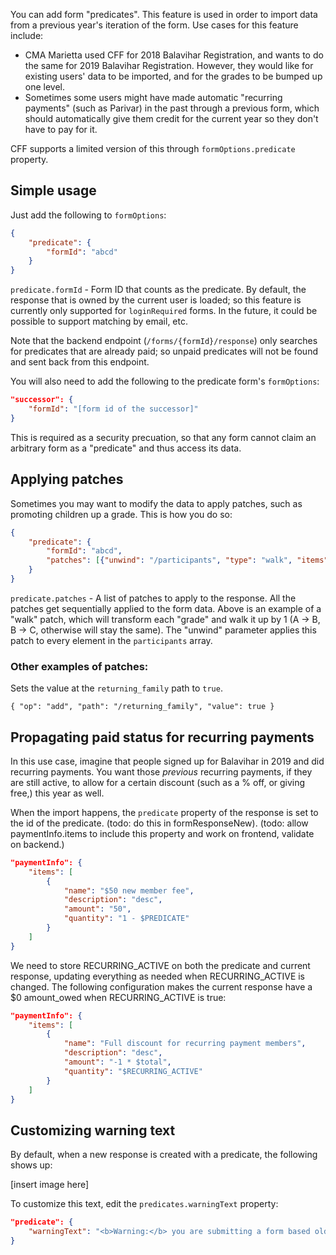 You can add form "predicates". This feature is used in order to import data from a previous year's iteration of the form. Use cases for this feature include:
- CMA Marietta used CFF for 2018 Balavihar Registration, and wants to do the same for 2019 Balavihar Registration. However, they would like for existing users' data to be imported, and for the grades to be bumped up one level.
- Sometimes some users might have made automatic "recurring payments" (such as Parivar) in the past through a previous form, which should automatically give them credit for the current year so they don't have to pay for it.

CFF supports a limited version of this through `formOptions.predicate` property.

## Simple usage
Just add the following to `formOptions`:

```json
{
    "predicate": {
        "formId": "abcd"
    }
}
```

`predicate.formId` - Form ID that counts as the predicate. By default, the response that is owned by the current user is loaded; so this feature is currently only supported for `loginRequired` forms. In the future, it could be possible to support matching by email, etc.

Note that the backend endpoint (`/forms/{formId}/response`) only searches for predicates that are already paid; so unpaid predicates will not be found and sent back from this endpoint.

You will also need to add the following to the predicate form's `formOptions`:
```json
"successor": {
    "formId": "[form id of the successor]"
}
```

This is required as a security precuation, so that any form cannot claim an arbitrary form as a "predicate" and thus access its data.

## Applying patches
Sometimes you may want to modify the data to apply patches, such as promoting children up a grade. This is how you do so:

```json
{
    "predicate": {
        "formId": "abcd",
        "patches": [{"unwind": "/participants", "type": "walk", "items": ["A","B","C"], "path": "/grade"}]
    }
}
```

`predicate.patches` - A list of patches to apply to the response. All the patches get sequentially applied to the form data. Above is an example of a "walk" patch, which will transform each "grade" and walk it up by 1 (A -> B, B -> C, otherwise will stay the same). The "unwind" parameter applies this patch to every element in the `participants` array.

### Other examples of patches:

Sets the value at the `returning_family` path to `true`.
```
{ "op": "add", "path": "/returning_family", "value": true }
```

## Propagating paid status for recurring payments
In this use case, imagine that people signed up for Balavihar in 2019 and did recurring payments. You want those *previous* recurring payments, if they are still active, to allow for a certain discount (such as a % off, or giving free,) this year as well.

When the import happens, the `predicate` property of the response is set to the id of the predicate. (todo: do this in formResponseNew). (todo: allow paymentInfo.items to include this property and work on frontend, validate on backend.)

```json
"paymentInfo": {
    "items": [
        {
            "name": "$50 new member fee",
            "description": "desc",
            "amount": "50",
            "quantity": "1 - $PREDICATE"
        }
    ]
}
```

We need to store RECURRING_ACTIVE on both the predicate and current response, updating everything as needed when RECURRING_ACTIVE is changed. The following configuration makes the current response have a $0 amount_owed when RECURRING_ACTIVE is true:

```json
"paymentInfo": {
    "items": [
        {
            "name": "Full discount for recurring payment members",
            "description": "desc",
            "amount": "-1 * $total",
            "quantity": "$RECURRING_ACTIVE"
        }
    ]
}
```

## Customizing warning text
By default, when a new response is created with a predicate, the following shows up:

[insert image here]

To customize this text, edit the `predicates.warningText` property:
```json
"predicate": {
    "warningText": "<b>Warning:</b> you are submitting a form based old information from a predicate form."
}
```